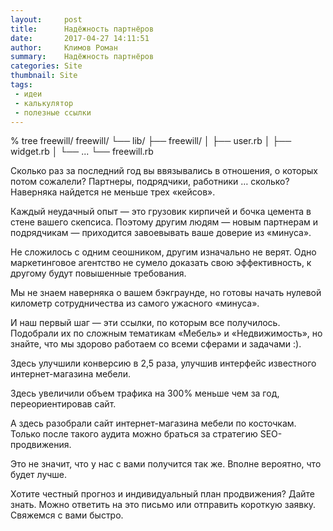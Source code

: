 ```yaml
---
layout:     post
title:      Надёжность партнёров
date:       2017-04-27 14:11:51
author:     Климов Роман
summary:    Надёжность партнёров
categories: Site
thumbnail: Site
tags:
 - идеи
 - калькулятор
 - полезные ссылки
---
```

% tree freewill/
freewill/
└── lib/
    ├── freewill/
    │   ├── user.rb
    │   ├── widget.rb
    │   └── ...
    └── freewill.rb


 
Сколько раз за последний год вы ввязывались в отношения, о которых потом сожалели? Партнеры, подрядчики, работники … сколько? Наверняка найдется не меньше трех «кейсов».
 
Каждый неудачный опыт — это грузовик кирпичей и бочка цемента в стене вашего скепсиса. Поэтому другим людям — новым партнерам и подрядчикам — приходится завоевывать ваше доверие из «минуса».
 
Не сложилось с одним сеошником, другим изначально не верят. Одно маркетинговое агентство не сумело доказать свою эффективность, к другому будут повышенные требования.
 
Мы не знаем наверняка о вашем бэкграунде, но готовы начать нулевой километр сотрудничества из самого ужасного «минуса».
 
И наш первый шаг — эти ссылки, по которым все получилось. Подобрали их по сложным тематикам «Мебель» и «Недвижимость», но знайте, что мы здорово работаем со всеми сферами и задачами :).
 
Здесь улучшили конверсию в 2,5 раза, улучшив интерфейс известного интернет-магазина мебели.

Здесь увеличили объем трафика на 300% меньше чем за год, переориентировав сайт.

А здесь разобрали сайт интернет-магазина мебели по косточкам. Только после такого аудита можно браться за стратегию SEO-продвижения.
 
Это не значит, что у нас с вами получится так же. Вполне вероятно, что будет лучше.

Хотите честный прогноз и индивидуальный план продвижения? Дайте знать. Можно ответить на это письмо или отправить короткую заявку. Свяжемся с вами быстро.